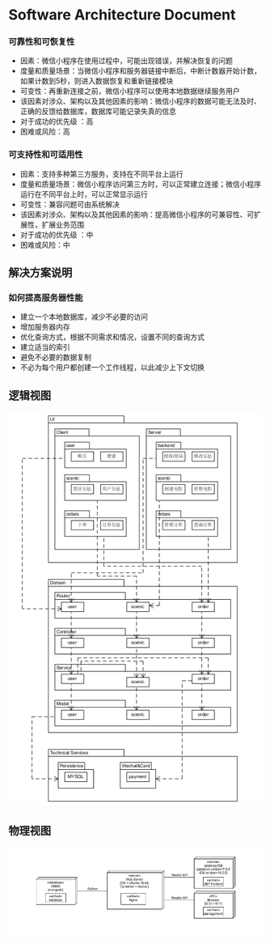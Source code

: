 # Software Architecture Document

### 可靠性和可恢复性
* 因素：微信小程序在使用过程中，可能出现错误，并解决恢复的问题
* 度量和质量场景：当微信小程序和服务器链接中断后，中断计数器开始计数，如果计数到5秒，则进入数据恢复和重新链接模块
* 可变性：再重新连接之前，微信小程序可以使用本地数据继续服务用户
* 该因素对涉众、架构以及其他因素的影响：微信小程序的数据可能无法及时、正确的反馈给数据库，数据库可能记录失真的信息
* 对于成功的优先级 ：高
* 困难或风险：高
### 可支持性和可适用性
* 因素：支持多种第三方服务，支持在不同平台上运行
* 度量和质量场景：微信小程序访问第三方时，可以正常建立连接；微信小程序运行在不同平台上时，可以正常显示运行
* 可变性：兼容问题可由系统解决
* 该因素对涉众、架构以及其他因素的影响：提高微信小程序的可兼容性、可扩展性，扩展业务范围
* 对于成功的优先级 ：中
* 困难或风险：中

## 解决方案说明

### 如何提高服务器性能
* 建立一个本地数据库，减少不必要的访问
* 增加服务器内存
* 优化查询方式，根据不同需求和情况，设置不同的查询方式
* 建立适当的索引
* 避免不必要的数据复制
* 不必为每个用户都创建一个工作线程，以此减少上下文切换

## 逻辑视图

![image](https://github.com/software-design-project/Dashboard/blob/master/image/logic%20view.png)

## 物理视图

![image](https://github.com/software-design-project/Dashboard/blob/master/image/physical%20view.png)
